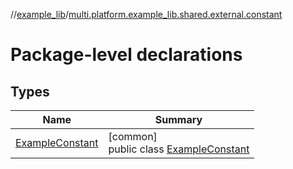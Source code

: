 //[example_lib](../../index.md)/[multi.platform.example_lib.shared.external.constant](index.md)

# Package-level declarations

## Types

| Name | Summary |
|---|---|
| [ExampleConstant](-example-constant/index.md) | [common]<br>public class [ExampleConstant](-example-constant/index.md) |
